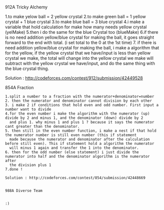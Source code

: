 
912A Tricky Alchemy

  1.to make yelow ball = 2 yellow crystal
  2.to make green ball = 1 yellow crystal + 1 blue crystal
  3.to make blue ball = 3 blue crystal
  4.i make a variable that hold calculation for make how many needs yellow crystal (yelMake)
  5.then i do the same for the blue Crystal too (blueMake)
  6.if there is no need addition yellow/blue crystal for making the ball, it goes straight forward to the end with total. (i set total
     to the 0 at the 1st time)
  7. if there is need addition  yellow/blue crystal for making the ball, i make a algorithm that for the yellow, if the yellow crystal
     that we have/input is less than yellow crystal we make, the total will change into the yellow crystal we make will subtract with the 
     yellow crystal we have/input, and do the same thing with the blue crystal thing.
  
  Solution : http://codeforces.com/contest/912/submission/42449528
  
  
  854A Fraction
  
    1.split a number to a fraction with the numerator+denominator=number
    2. then the numerator and denominator cannot division by each other
    3. i make 2 if conditions that hold even and odd number. First input a number want to divide
    4.for the even number i make the algorithm with the numerator (up) divide by 2 and minus 1, and the denominator (down) divide by 2
      and plus 1. why minus 1 and plus 1 ? because it says the numerator cant greater than the denominator.
    5. then still in the even number function, i make a nest if that hold the numerator number is still even number (this if statement
      made because the numerator and denominator after the calculation before still even). This if statement hold a algorithm the numerator
      will minus 1 again and transfer the 1 into the denominator.
    6. then for the odd number (else statement) i just divide the numerator into half and the denominator algorithm is the numerator after
      the division plus 1
    7.done !
    
    Solution : http://codeforces.com/contest/854/submission/42448669
    
    
    988A Diverse Team
    
    
    :)
